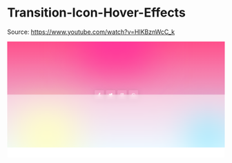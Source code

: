 # Transition-Icon-Hover-Effects
 
Source: https://www.youtube.com/watch?v=HlKBznWcC_k

![Demo](./Demo.png)